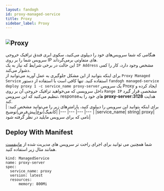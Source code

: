 ```yaml
---
layout: fandogh
id: proxy-managed-service
title: Proxy
sidebar_label: Proxy
---
```

## ![Proxy](/img/docs/proxy-managed-service.png "Proxy")

هنگامی که شما سرویس‌های خود را دیپلوی می‌کنید، سکوی ابری فندق ترافیک خروجی سرویس شما را بر روی IP های متفاوتی برمی‌گرداند.<br>
این حالت در برخی شرایط که نیاز به یک `IP Address` مشخص وجود دارد، کار را کمی دشوار می‌کند.<br>
برای اینکه بتوانید از این مشکل جلوگیری به عمل آورید می‌توانید از `Proxy Managed Service` استفاده کنید. تنها کافی‌ است با استفاده از دستور `fandogh managed-service deploy proxy 1 -c service_name proxy-server`  یک سرویس Proxy ایجاد کرده و داخل سرویسی که می‌خواهید ترافیک خروجی آن بر روی `Range IP` مشخصی قرار گیرد تنظیم می‌کنید که این سرویس، responseهای خود را به **proxy-server:3128** هدایت  کند.<br>
برای اینکه بتوانید این سرویس را دیپلوی کنید، پارامتر‌های زیر را می‌توانید مشخص کنید:
|کانفیگ|نوع|پیش‌فرض|توضیح|
|---	|---	|---	|---	|
|service_name| string| proxy| نامی که برای سرویس مایلید در نظر گرفته شود|


## Deploy With Manifest
  

شما همچنین می توانید برای اجرای راحت تر سرویس های مدیریت شده از [مانیفست](https://docs.fandogh.cloud/docs/service-manifest.html) همانند مثال زیر استفاده کنید.

```
kind: ManagedService
name: proxy-server
spec:
  service_name: proxy
  version: latest
  resources:
      memory: 800Mi
```
